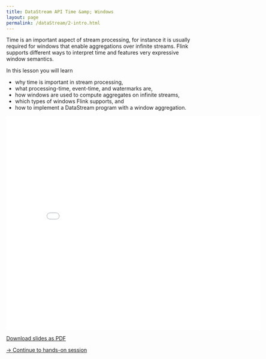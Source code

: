 ```yaml
---
title: DataStream API Time &amp; Windows
layout: page
permalink: /dataStream/2-intro.html
---
```


Time is an important aspect of stream processing, for instance it is usually required for windows that enable aggregations over infinite streams. Flink supports different ways to interpret time and features very expressive window semantics.

In this lesson you will learn

* why time is important in stream processing,
* what processing-time, event-time, and watermarks are,
* how windows are used to compute aggregates on infinite streams, 
* which types of windows Flink supports, and
* how to implement a DataStream program with a window aggregation.

<iframe src="//www.slideshare.net/slideshow/embed_code/key/q2jQdI0BWEzklE" width="680" height="571" frameborder="0" marginwidth="0" marginheight="0" scrolling="no"></iframe>

[Download slides as PDF]({{site.baseurl}}/slides/flink_stream_windows.pdf)

[-> Continue to hands-on session]({{site.baseurl}}/dataStream/2-handsOn.html)
